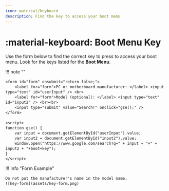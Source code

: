 ```yaml
---
icon: material/keyboard
description: Find the key to access your boot menu
---
```


# :material-keyboard: Boot Menu Key

Use the form below to find the correct key to press to access your boot menu. Look for the keys listed for the **Boot Menu**.



!!! note ""

    <form id="form" onsubmit="return false;">
        <label for="form">PC or motherboard manufacturer: </label> <input type="text" id="userInput" /> <br>
        <label for="form">Model (optional): </label> <input type="text" id="input2" /> <br><br>
        <input type="submit" value="Search!" onclick="gse();" />
    </form>

    <script>
    function gse() {
        var input = document.getElementById("userInput").value;
        var input2 = document.getElementById("input2").value;
        window.open("https://www.google.com/search?q=" + input + "+" + input2 + "+boot+key");
    }
    </script>
!!! info "Form Example"

    Do not put the manufacturer's name in the model name.
    ![key-form](assets/key-form.png)